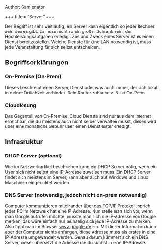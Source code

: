 Author: Gamienator

+++
title = "Server"
+++

Der Begriff ist sehr weitläufig, ein Server kann eigentlich so jeder Rechner sein des es gibt. Es muss nicht so ein großer Schrank sein, der Hochleistungsaufgaben erledigt. Ziel und Zweck eines Server ist es einen Dienst bereitzustellen. Welche Dienste für eine LAN notwendig ist, muss jede Veranstaltung für sich selbst entscheiden.

## Begriffserklärungen
### On-Premise (On-Prem)
Dieses beschreibt einen Server, Dienst oder was auch immer, der sich lokal in deiner Örtlichkeit verbindet. Dein Router zuhause z. B. ist On-Prem
### Cloudlösung
Das Gegenteil von On-Premise, Cloud Dienste sind nur aus dem Internet erreichbar, die du meistens auch nicht selber verwalten musst, dieses wird über eine monatliche Gebühr über einen Dienstleister erledigt.

## Infrasruktur
### DHCP Server (optional)
Wie im Netzwerkartikel beschrieben kann ein DHCP Server nötig, wenn ein User sich nicht selbst eine IP-Adresse zuweisen muss. Ein DHCP Server findet sich meistens im Server, kann aber auch auf Windows und Linux Maschinen eingerichtet werden
### DNS Server (notwendig, jedoch nicht on-prem notwendig)
Computer kommunizieren miteinander über das TCP/IP Protokoll, sprich jeder PC im Netzwerk hat eine IP-Adresse. Nun stelle man sich vor, wenn man Google aufrufen möchte, müsste man sich die IP-Adresse von Google merken, das wäre einfach nur mühselig sich jede IP-Adresse zu merken. Also tippt man im Browser www.google.de ein. Mit dieser Information kann aber der Computer nichts anfangen, diese Adresse muss als erstes in eine IP-Adresse umgewandelt werden. Genau darum kümmert sich ein DNS Server, dieser übersetzt die Adresse die du suchst in eine IP-Adresse.
